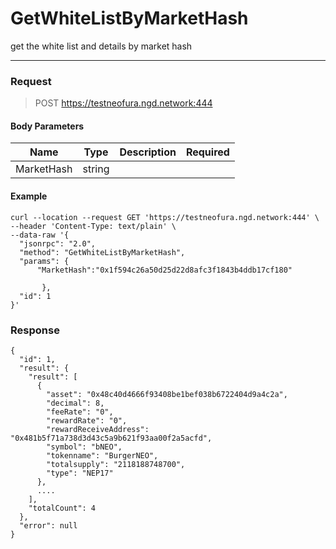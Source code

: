 # GetWhiteListByMarketHash
get the white list and details by market hash
<hr>

### Request

> POST https://testneofura.ngd.network:444

#### Body Parameters

|    Name    | Type | Description | Required |
| ---------- | --- |    ------    | ----|
| MarketHash     | string|  | |




#### Example
```
curl --location --request GET 'https://testneofura.ngd.network:444' \
--header 'Content-Type: text/plain' \
--data-raw '{
  "jsonrpc": "2.0",
  "method": "GetWhiteListByMarketHash",
  "params": {
      "MarketHash":"0x1f594c26a50d25d22d8afc3f1843b4ddb17cf180"
     
       },
  "id": 1
}'
```
### Response
```json5
{
  "id": 1,
  "result": {
    "result": [
      {
        "asset": "0x48c40d4666f93408be1bef038b6722404d9a4c2a",
        "decimal": 8,
        "feeRate": "0",
        "rewardRate": "0",
        "rewardReceiveAddress": "0x481b5f71a738d3d43c5a9b621f93aa00f2a5acfd",
        "symbol": "bNEO",
        "tokenname": "BurgerNEO",
        "totalsupply": "2118188748700",
        "type": "NEP17"
      },
      ....
    ],
    "totalCount": 4
  },
  "error": null
}

```
